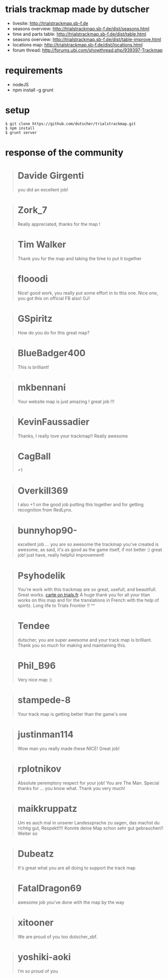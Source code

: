 # trials trackmap made by dutscher

* livesite: http://trialstrackmap.sb-f.de
* seasons overview: http://trialstrackmap.sb-f.de/dist/seasons.html
* time and parts table: http://trialstrackmap.sb-f.de/dist/table.html
* seasons overview: http://trialstrackmap.sb-f.de/dist/table-improve.html
* locations map: http://trialstrackmap.sb-f.de/dist/locations.html
* forum thread: http://forums.ubi.com/showthread.php/939397-Trackmap

# requirements
* nodeJS
* npm install -g grunt

# setup
```
$ git clone https://github.com/dutscher/trialstrackmap.git
$ npm install
$ grunt server
```

# response of the community

> # Davide Girgenti
> you did an excellent job!

> # Zork_7
> Really appreciated, thanks for the map !

> # Tim Walker
> Thank you for the map and taking the time to put it together

> # flooodi
> Nice! good work, you really put some effort in to this one.
> Nice one, you got this on official FB also! GJ!

> # GSpiritz 
> How do you do for this great map?

> # BlueBadger400
> This is brilliant!

> # mkbennani 
> Your website map is just amazing ! great job !!!

> # KevinFaussadier 
> Thanks, I really love your trackmap!! Really awesome

> # CagBall 
> +1

> # Overkill369 
> I also +1 on the good job putting this together and for getting recognition from RedLynx.

> # bunnyhop90- 
> excellent job ... you are so awesome
> the trackmap you've created is awesome, as said, it's as good as the game itself, if not better :)
> great job!
> just have, really helpful improvement!

> # Psyhodelik 
> You're work with this trackmap are so great, usefull, and beautifull. Great works. [carte on trials.fr](http://www.trials.fr/frontier-carte)
> A huge thank you for all your titan works on this map and for the translations in French with the help of spiritz.
> Long life to Trials Frontier !! ^^

> # Tendee 
> dutscher, you are super awesome and your track map is brilliant. 
> Thank you so much for making and maintaining this.

> # Phil_B96 
> Very nice map :)

> # stampede-8 
> Your track map is getting better than the game's one 

> # justinman114 
> Wow man you really made these NICE! Great job!

> # rplotnikov 
> Absolute peremptory respect for your job! You are The Man.
> Special thanks for ... you know what. Thank you very much!

> # maikkruppatz
> Um es auch mal in unserer Landessprache zu sagen, das machst du richtig gut, Respekt!!!!
> Konnte deine Map schon sehr gut gebrauchen!!
> Weiter so

> # Dubeatz
> It's great what you are all doing to support the track map

> # FatalDragon69
> awesome job you've done with the map by the way

> # xitooner
> We are proud of you too dutscher_sbf.

> # yoshiki-aoki
> I’m so proud of you
